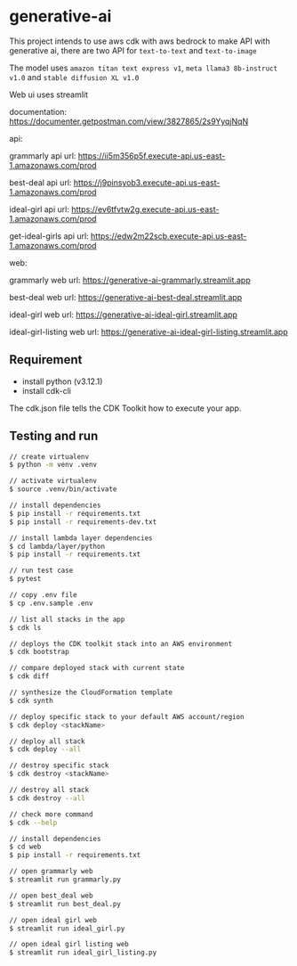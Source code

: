 # generative-ai

This project intends to use aws cdk with aws bedrock to make API with generative ai, there are two API for `text-to-text` and `text-to-image`

The model uses `amazon titan text express v1`, `meta llama3 8b-instruct v1.0` and `stable diffusion XL v1.0`

Web ui uses streamlit

documentation: <https://documenter.getpostman.com/view/3827865/2s9YyqjNqN>

api:

grammarly api url: <https://ii5m356p5f.execute-api.us-east-1.amazonaws.com/prod>

best-deal api url: <https://j9pinsyob3.execute-api.us-east-1.amazonaws.com/prod>

ideal-girl api url: <https://ev6tfvtw2g.execute-api.us-east-1.amazonaws.com/prod>

get-ideal-girls api url: <https://edw2m22scb.execute-api.us-east-1.amazonaws.com/prod>

web:

grammarly web url: <https://generative-ai-grammarly.streamlit.app>

best-deal web url: <https://generative-ai-best-deal.streamlit.app>

ideal-girl web url: <https://generative-ai-ideal-girl.streamlit.app>

ideal-girl-listing web url: <https://generative-ai-ideal-girl-listing.streamlit.app>

## Requirement

- install python (v3.12.1)
- install cdk-cli

The cdk.json file tells the CDK Toolkit how to execute your app.

## Testing and run

```zsh
// create virtualenv
$ python -m venv .venv

// activate virtualenv
$ source .venv/bin/activate

// install dependencies
$ pip install -r requirements.txt
$ pip install -r requirements-dev.txt

// install lambda layer dependencies
$ cd lambda/layer/python
$ pip install -r requirements.txt

// run test case
$ pytest
```

```zsh
// copy .env file
$ cp .env.sample .env

// list all stacks in the app
$ cdk ls

// deploys the CDK toolkit stack into an AWS environment
$ cdk bootstrap

// compare deployed stack with current state
$ cdk diff

// synthesize the CloudFormation template
$ cdk synth

// deploy specific stack to your default AWS account/region
$ cdk deploy <stackName>

// deploy all stack
$ cdk deploy --all

// destroy specific stack
$ cdk destroy <stackName>

// destroy all stack
$ cdk destroy --all

// check more command
$ cdk --help
```

```zsh
// install dependencies
$ cd web
$ pip install -r requirements.txt

// open grammarly web
$ streamlit run grammarly.py

// open best_deal web
$ streamlit run best_deal.py

// open ideal girl web
$ streamlit run ideal_girl.py

// open ideal girl listing web
$ streamlit run ideal_girl_listing.py
```
